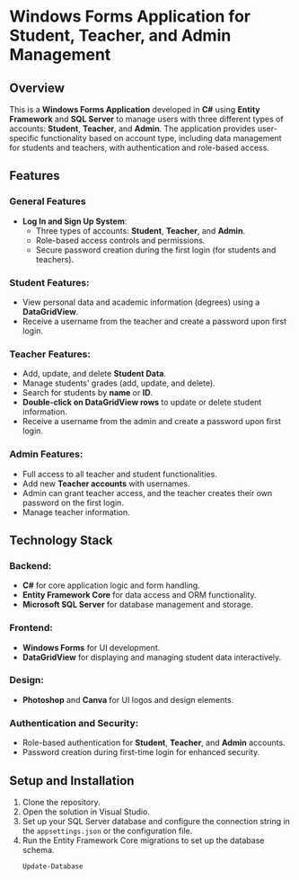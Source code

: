 # Windows Forms Application for Student, Teacher, and Admin Management

## Overview
This is a **Windows Forms Application** developed in **C#** using **Entity Framework** and **SQL Server** to manage users with three different types of accounts: **Student**, **Teacher**, and **Admin**. The application provides user-specific functionality based on account type, including data management for students and teachers, with authentication and role-based access.

## Features

### General Features
- **Log In and Sign Up System**:
  - Three types of accounts: **Student**, **Teacher**, and **Admin**.
  - Role-based access controls and permissions.
  - Secure password creation during the first login (for students and teachers).
  
### Student Features:
- View personal data and academic information (degrees) using a **DataGridView**.
- Receive a username from the teacher and create a password upon first login.

### Teacher Features:
- Add, update, and delete **Student Data**.
- Manage students' grades (add, update, and delete).
- Search for students by **name** or **ID**.
- **Double-click on DataGridView rows** to update or delete student information.
- Receive a username from the admin and create a password upon first login.

### Admin Features:
- Full access to all teacher and student functionalities.
- Add new **Teacher accounts** with usernames.
- Admin can grant teacher access, and the teacher creates their own password on the first login.
- Manage teacher information.

## Technology Stack

### Backend:
- **C#** for core application logic and form handling.
- **Entity Framework Core** for data access and ORM functionality.
- **Microsoft SQL Server** for database management and storage.

### Frontend:
- **Windows Forms** for UI development.
- **DataGridView** for displaying and managing student data interactively.

### Design:
- **Photoshop** and **Canva** for UI logos and design elements.

### Authentication and Security:
- Role-based authentication for **Student**, **Teacher**, and **Admin** accounts.
- Password creation during first-time login for enhanced security.

## Setup and Installation

1. Clone the repository.
2. Open the solution in Visual Studio.
3. Set up your SQL Server database and configure the connection string in the `appsettings.json` or the configuration file.
4. Run the Entity Framework Core migrations to set up the database schema.
   ```bash
   Update-Database
